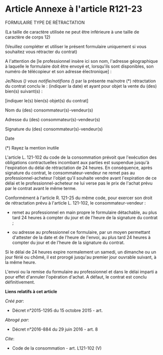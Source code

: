 # Article Annexe à l'article R121-23

FORMULAIRE TYPE DE RÉTRACTATION

(La taille de caractère utilisée ne peut être inférieure à une taille de caractère de corps 12)

(Veuillez compléter et utiliser le présent formulaire uniquement si vous souhaitez vous rétracter du contrat)

A l'attention de [le professionnel insère ici son nom, l'adresse géographique à laquelle le formulaire doit être envoyé et,
lorsqu'ils sont disponibles, son numéro de télécopieur et son adresse électronique] :

Je/Nous (*) vous notifie/notifions (*) par la présente ma/notre (*) rétractation du contrat conclu le : (indiquer la date) et
ayant pour objet la vente du (des) bien(s) suivant(s) :

[indiquer le(s) bien(s) objet(s) du contrat]

Nom du (des) consommateur(s)-vendeur(s)

Adresse du (des) consommateur(s)-vendeur(s)

Signature du (des) consommateur(s)-vendeur(s)

Date

(*) Rayez la mention inutile 

L'article L. 121-102 du code de la consommation prévoit que l'exécution des obligations contractuelles incombant aux parties
est suspendue jusqu'à l'expiration du délai de rétractation de 24 heures. En conséquence, après signature du contrat, le
consommateur-vendeur ne remet pas au professionnel-acheteur l'objet qu'il souhaite vendre avant l'expiration de ce délai et
le professionnel-acheteur ne lui verse pas le prix de l'achat prévu par le contrat avant le même terme.

Conformément à l'article R. 121-25 du même code, pour exercer son droit de rétractation prévu à l'article L. 121-102, le
consommateur-vendeur :

- remet au professionnel en main propre le formulaire détachable, au plus tard 24 heures à compter du jour et de l'heure de
la signature du contrat ;

- ou adresse au professionnel ce formulaire, par un moyen permettant d'attester de la date et de l'heure de l'envoi, au plus
tard 24 heures à compter du jour et de l'heure de la signature du contrat.

Si le délai de 24 heures expire normalement un samedi, un dimanche ou un jour férié ou chômé, il est prorogé jusqu'au premier
jour ouvrable suivant, à la même heure.

L'envoi ou la remise du formulaire au professionnel et dans le délai imparti a pour effet d'annuler l'opération d'achat. A
défaut, le contrat est conclu définitivement.

**Liens relatifs à cet article**

_Créé par_:

  - Décret n°2015-1295 du 15 octobre 2015 - art.

_Abrogé par_:

  - Décret n°2016-884 du 29 juin 2016 - art. 8

_Cite_:

  - Code de la consommation - art. L121-102 (V)
